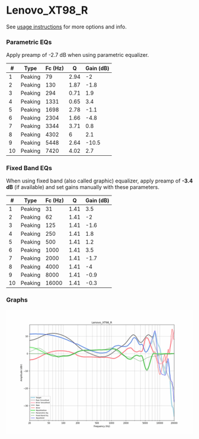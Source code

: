 # Lenovo_XT98_R
See [usage instructions](https://github.com/jaakkopasanen/AutoEq#usage) for more options and info.

### Parametric EQs
Apply preamp of -2.7 dB when using parametric equalizer.

|   # | Type    |   Fc (Hz) |    Q |   Gain (dB) |
|-----|---------|-----------|------|-------------|
|   1 | Peaking |        79 | 2.94 |        -2   |
|   2 | Peaking |       130 | 1.87 |        -1.8 |
|   3 | Peaking |       294 | 0.71 |         1.9 |
|   4 | Peaking |      1331 | 0.65 |         3.4 |
|   5 | Peaking |      1698 | 2.78 |        -1.1 |
|   6 | Peaking |      2304 | 1.66 |        -4.8 |
|   7 | Peaking |      3344 | 3.71 |         0.8 |
|   8 | Peaking |      4302 | 6    |         2.1 |
|   9 | Peaking |      5448 | 2.64 |       -10.5 |
|  10 | Peaking |      7420 | 4.02 |         2.7 |

### Fixed Band EQs
When using fixed band (also called graphic) equalizer, apply preamp of **-3.4 dB** (if available) and set gains manually with these parameters.

|   # | Type    |   Fc (Hz) |    Q |   Gain (dB) |
|-----|---------|-----------|------|-------------|
|   1 | Peaking |        31 | 1.41 |         3.5 |
|   2 | Peaking |        62 | 1.41 |        -2   |
|   3 | Peaking |       125 | 1.41 |        -1.6 |
|   4 | Peaking |       250 | 1.41 |         1.8 |
|   5 | Peaking |       500 | 1.41 |         1.2 |
|   6 | Peaking |      1000 | 1.41 |         3.5 |
|   7 | Peaking |      2000 | 1.41 |        -1.7 |
|   8 | Peaking |      4000 | 1.41 |        -4   |
|   9 | Peaking |      8000 | 1.41 |        -0.9 |
|  10 | Peaking |     16000 | 1.41 |        -0.3 |

### Graphs
![](./Lenovo_XT98_R.png)

